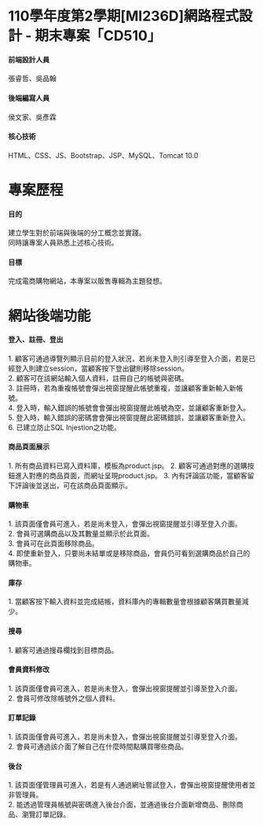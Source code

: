 # 110學年度第2學期[MI236D]網路程式設計 - 期末專案「CD510」
<h4>前端設計人員</h4>
張睿哲、吳品翰
<h4>後端編寫人員</h4>
侯文家、吳彥霖
<h4>核心技術</h4>
HTML、CSS、JS、Bootstrap、JSP、MySQL、Tomcat 10.0

# 專案歷程
<h4>目的</h4>
建立學生對於前端與後端的分工概念並實踐。<br>
同時讓專案人員熟悉上述核心技術。
<h4>目標</h4>
完成電商購物網站，本專案以販售專輯為主題發想。

# 網站後端功能
<h4>登入、註冊、登出</h4>
1. 顧客可通過導覽列顯示目前的登入狀況，若尚未登入則引導至登入介面，若是已經登入則建立session，當顧客按下登出鍵則移除session。<br>
2. 顧客可在該網站輸入個人資料，註冊自己的帳號與密碼。<br>
3. 註冊時，若為重複帳號會彈出視窗提醒此帳號重複，並讓顧客重新輸入新帳號。<br>
4. 登入時，輸入錯誤的帳號會會彈出視窗提醒此帳號為空，並讓顧客重新登入。<br>
5. 登入時，輸入錯誤的密碼會會彈出視窗提醒此密碼錯誤，並讓顧客重新登入。<br>
6. 已建立防止SQL Injestion之功能。
<h4>商品頁面展示</h4>
1. 所有商品資料已寫入資料庫，模板為product.jsp。
2. 顧客可通過對應的選購按鈕進入對應的商品頁面，而網址呈現product.jsp。
3. 內有評論區功能，當顧客留下評論後並送出，可在該商品頁面顯示。
<h4>購物車</h4>
1. 該頁面僅會員可進入，若是尚未登入，會彈出視窗提醒並引導至登入介面。<br>
2. 會員可選購商品以及其數量並顯示於此頁面。<br>
3. 會員可在此頁面移除商品。<br>
4. 即使重新登入，只要尚未結單或是移除商品，會員仍可看到選購商品於自己的購物車。
<h4>庫存</h4>
1. 當顧客按下輸入資料並完成結帳，資料庫內的專輯數量會根據顧客購買數量減少。
<h4>搜尋</h4>
1. 顧客可通過搜尋欄找到目標商品。
<h4>會員資料修改</h4>
1. 該頁面僅會員可進入，若是尚未登入，會彈出視窗提醒並引導至登入介面。<br>
2. 會員可修改除帳號外之個人資料。
<h4>訂單記錄</h4>
1. 該頁面僅會員可進入，若是尚未登入，會彈出視窗提醒並引導至登入介面。<br>
2. 會員可通過該介面了解自己在什麼時間點購買哪些商品。
<h4>後台</h4>
1. 該頁面僅管理員可進入，若是有人通過網址嘗試登入，會彈出視窗提醒使用者並非管理員。<br>
2. 能透過管理員帳號與密碼進入後台介面，並通過後台介面新增商品、刪除商品、瀏覽訂單記錄。
